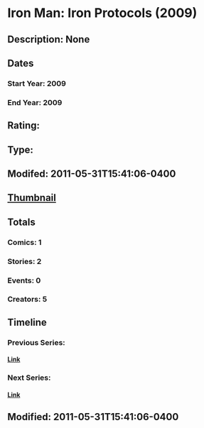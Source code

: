 # Iron Man: Iron Protocols (2009)
## Description: None
## Dates
### Start Year: 2009
### End Year: 2009
## Rating: 
## Type: 
## Modifed: 2011-05-31T15:41:06-0400
## [Thumbnail](http://i.annihil.us/u/prod/marvel/i/mg/9/80/4bae7538f143f.jpg)
## Totals
### Comics: 1
### Stories: 2
### Events: 0
### Creators: 5
## Timeline
### Previous Series: 
#### [Link]()
### Next Series: 
#### [Link]()
## Modified: 2011-05-31T15:41:06-0400